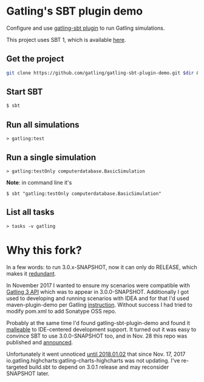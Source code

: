 Gatling's SBT plugin demo
=========================

Configure and use [gatling-sbt plugin](https://github.com/gatling/gatling-sbt) to run Gatling simulations.

This project uses SBT 1, which is available [here](https://www.scala-sbt.org/download.html).

Get the project
---------------

```bash
git clone https://github.com/gatling/gatling-sbt-plugin-demo.git $dir && cd $dir
```

Start SBT
---------
```bash
$ sbt
```

Run all simulations
-------------------

```
> gatling:test
```

Run a single simulation
-----------------------

```
> gatling:testOnly computerdatabase.BasicSimulation
```

**Note**: in command line it's
```
$ sbt "gatling:testOnly computerdatabase.BasicSimulation"
```

List all tasks
--------------------

```
> tasks -v gatling
```

Why this fork?
==============

In a few words: to run 3.0.x-SNAPSHOT, now it can only do RELEASE, which makes it [redundant](https://github.com/gatling/gatling-maven-plugin-demo).

In November 2017 I wanted to ensure my scenarios were compatible with [Gatling 3 API](gatling/gatling#3071) which was to appear in 3.0.0-SNAPSHOT.
Additionally I got used to developing and running scenarios with IDEA and for that I'd used maven-plugin-demo per Gatling
[instruction](https://gatling.io/docs/current/extensions/maven_archetype/).
Without success I had tried to modify pom.xml to add Sonatype OSS repo.

Probably at the same time I'd found gatling-sbt-plugin-demo and found it [malleable](a5df8bef1) to IDE-centered development support.
It turned out it was easy to convince SBT to use 3.0.0-SNAPSHOT too, and in Nov. 28 this repo was published and
[announced](https://groups.google.com/forum/#!topic/gatling/6DwwJ9kfLGs).

Unfortunately it went unnoticed [until 2018.01.02](gatling/gatling#3406) that since Nov. 17, 2017 io.gatling.highcharts:gatling-charts-highcharts was not updating.
I've re-targeted build.sbt to depend on 3.0.1 release and may reconsider SNAPSHOT later.
